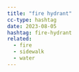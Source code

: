 ```yaml
---
title: "fire hydrant"
cc-type: hashtag
date: 2023-08-05
hashtag: fire-hydrant
related:
  - fire
  - sidewalk
  - water
---
```

